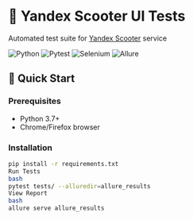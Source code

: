 # 🛴 Yandex Scooter UI Tests

Automated test suite for [Yandex Scooter](https://qa-scooter.praktikum-services.ru/) service

![Python](https://img.shields.io/badge/Python-3.7%2B-blue)
![Pytest](https://img.shields.io/badge/Pytest-7.4%2B-orange)
![Selenium](https://img.shields.io/badge/Selenium-4.0%2B-yellowgreen)
![Allure](https://img.shields.io/badge/Allure_Report-supported-ff69b4)

## 🚀 Quick Start

### Prerequisites
- Python 3.7+
- Chrome/Firefox browser

### Installation
```bash
pip install -r requirements.txt
Run Tests
bash
pytest tests/ --alluredir=allure_results
View Report
bash
allure serve allure_results

